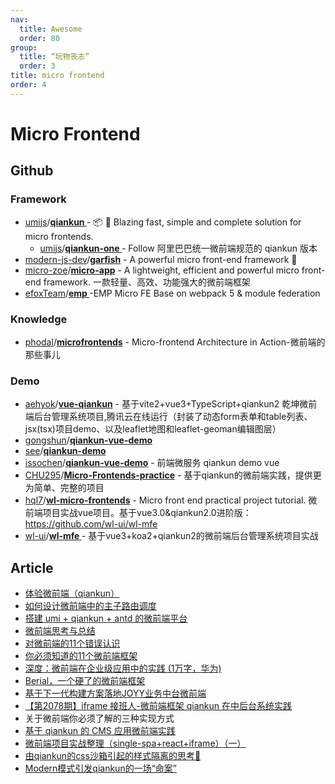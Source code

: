 ```yaml
---
nav:
  title: Awesome
  order: 80
group:
  title: “玩物丧志”
  order: 3
title: micro frontend
order: 4
---
```


# Micro Frontend

## Github

### Framework

- [umijs](https://github.com/umijs?type=source)/**[qiankun ](https://github.com/umijs/qiankun)**- 📦 🚀 Blazing fast, simple and complete solution for micro frontends.
  - [umijs](https://github.com/umijs?type=source)/**[qiankun-one ](https://github.com/umijs/qiankun-one)**- Follow 阿里巴巴统一微前端规范的 qiankun 版本
- [modern-js-dev](https://github.com/modern-js-dev?type=source)/**[garfish](https://github.com/modern-js-dev/garfish)** - A powerful micro front-end framework 🚚
- [micro-zoe](https://github.com/micro-zoe?type=source)/**[micro-app](https://github.com/micro-zoe/micro-app)** - A lightweight, efficient and powerful micro front-end framework. 一款轻量、高效、功能强大的微前端框架
- [efoxTeam](https://github.com/efoxTeam?type=source)/**[emp ](https://github.com/efoxTeam/emp)**-EMP Micro FE Base on webpack 5 & module federation

### Knowledge

- [phodal](https://github.com/phodal)/**[microfrontends](https://github.com/phodal/microfrontends)** - Micro-frontend Architecture in Action-微前端的那些事儿

### Demo

- [aehyok](https://github.com/aehyok)/**[vue-qiankun](https://github.com/aehyok/vue-qiankun)** - 基于vite2+vue3+TypeScript+qiankun2 乾坤微前端后台管理系统项目,腾讯云在线运行（封装了动态form表单和table列表、jsx(tsx)项目demo、以及leaflet地图和leaflet-geoman编辑图层）
- [gongshun](https://github.com/gongshun)/**[qiankun-vue-demo](https://github.com/gongshun/qiankun-vue-demo)**
- [see](https://github.com/see)/**[qiankun-demo](https://github.com/see/qiankun-demo)**
- [issochen](https://github.com/issochen)/**[qiankun-vue-demo](https://github.com/issochen/qiankun-vue-demo)** - 前端微服务 qiankun demo vue
- [CHU295](https://github.com/CHU295)/**[Micro-Frontends-practice](https://github.com/CHU295/Micro-Frontends-practice)** - 基于qiankun的微前端实践，提供更为简单、完整的项目
- [hql7](https://github.com/hql7)/**[wl-micro-frontends](https://github.com/hql7/wl-micro-frontends)** - Micro front end practical project tutorial. 微前端项目实战vue项目。基于vue3.0&qiankun2.0进阶版：https://github.com/wl-ui/wl-mfe
- [wl-ui](https://github.com/wl-ui?type=source)/**[wl-mfe ](https://github.com/wl-ui/wl-mfe)**- 基于vue3+koa2+qiankun2的微前端后台管理系统项目实战

## Article

- [体验微前端（qiankun）](https://juejin.im/post/5ed70bf35188254348576b4e)
- [如何设计微前端中的主子路由调度](https://blog.csdn.net/alitech2017/article/details/106901454)
- [搭建 umi + qiankun + antd 的微前端平台](https://juejin.im/post/6869220236886245383?utm_source=gold_browser_extension)
- [微前端思考与总结](https://mp.weixin.qq.com/s/YTiJ4UBgZs2om2SI6TUcmQ)
- [对微前端的11个错误认识](https://mp.weixin.qq.com/s/QtZVYZ5Y5Yt4r07GE5JMEA)
- [你必须知道的11个微前端框架](https://mp.weixin.qq.com/s/gtyD1v6UiIWyDV949KePVQ)
- [深度：微前端在企业级应用中的实践 (1万字，华为)](https://mp.weixin.qq.com/s/_QRdhtukdi76z0OnAIB8oQ)
- [Berial，一个硬了的微前端框架](https://juejin.im/post/6856170280600109064?utm_source=gold_browser_extension#heading-3)
- [基于下一代构建方案落地JOYY业务中台微前端](https://juejin.im/post/5f0c351af265da230d323f8a?utm_source=gold_browser_extension)
- [【第2078期】iframe 接班人-微前端框架 qiankun 在中后台系统实践](https://mp.weixin.qq.com/s/duUxw82DizU15vqRrL_iOw)
- 关于微前端你必须了解的三种实现方式
- [基于 qiankun 的 CMS 应用微前端实践](https://juejin.im/post/6886240723595689997?utm_source=gold_browser_extension)
- [微前端项目实战整理（single-spa+react+iframe）（一）](https://juejin.im/post/6888227508865794062?utm_source=gold_browser_extension)
- [由qiankun的css沙箱引起的样式隔离的思考🤔](https://juejin.im/post/6888695499793268744?utm_source=gold_browser_extension)
- [Modern模式引发qiankun的一场“命案”](https://mp.weixin.qq.com/s/SSgiK7KbDrC2Ll8mHYMaYg)
